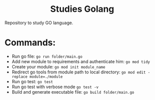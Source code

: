 <h1 align="center">Studies Golang</h1>
Repository to study GO language.

# Commands:

- Run go file: ```go run folder/main.go```
- Add new module to requirements and authenticate him: ```go mod tidy```
- Create your module: ```go mod init module_name```
- Redirect go tools from module path to local directory: ```go mod edit - replace module=./module```
- Run go test: ```go test```
- Run go test with verbose mode ```go test -v```
- Build and generate executable file: ```go build folder/main.go```